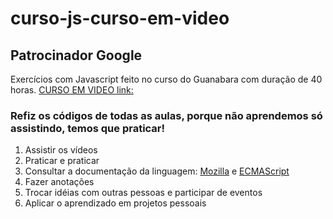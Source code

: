 # curso-js-curso-em-video
## Patrocinador Google
Exercícios com Javascript feito no curso do Guanabara com duração de 40 horas.
[CURSO EM VIDEO link:](https://www.cursoemvideo.com/)

### Refiz os códigos de todas as aulas, porque não aprendemos só assistindo, temos que praticar!
1. Assistir os vídeos
2. Praticar e praticar
3. Consultar a documentação da linguagem: [Mozilla]('https://developer.mozilla.org/pt-BR/docs/Web/JavaScript') e [ECMAScript]("https://www.ecma-international.org/ecma-262/11.0/index.html#title")
4. Fazer anotações
5. Trocar idéias com outras pessoas e participar de eventos
6. Aplicar o aprendizado em projetos pessoais





